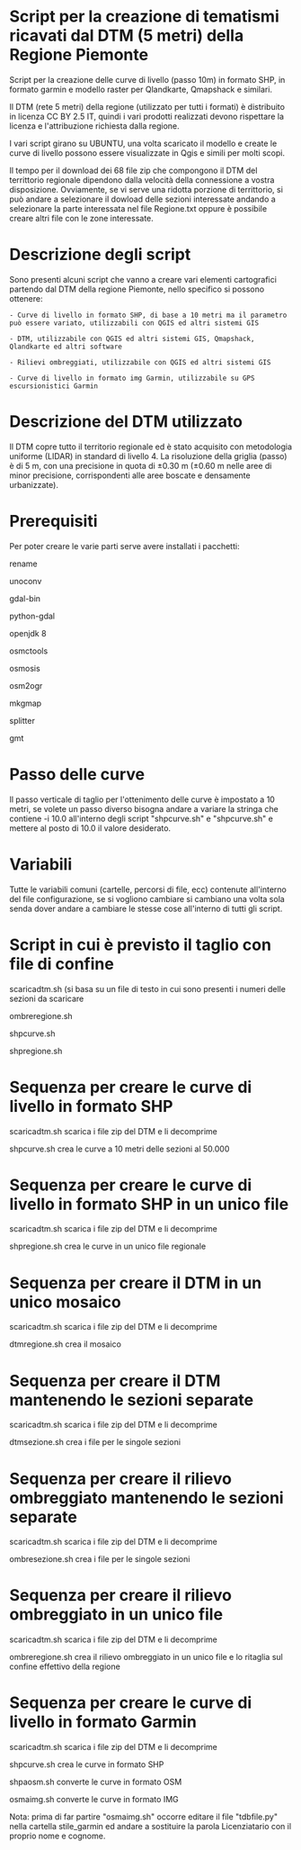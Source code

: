 Script per la creazione di tematismi ricavati dal DTM (5 metri) della Regione Piemonte
======================================================================================

Script per la creazione delle curve di livello (passo 10m) in formato SHP, in formato garmin e modello raster per Qlandkarte, Qmapshack e similari.

Il DTM (rete 5 metri) della regione (utilizzato per tutti i formati) è distribuito in licenza CC BY 2.5 IT, quindi i vari prodotti realizzati devono rispettare la licenza e l'attribuzione richiesta dalla regione.

I vari script girano su UBUNTU, una volta scaricato il modello e create le curve di livello possono essere visualizzate in Qgis e simili per molti scopi.

Il tempo per il download dei 68 file zip che compongono il DTM del territtorio regionale dipendono dalla velocità della connessione a vostra disposizione.
Ovviamente, se vi serve una ridotta porzione di territtorio, si può andare a selezionare il dowload delle sezioni interessate andando a selezionare la parte interessata nel file Regione.txt oppure è possibile creare altri file con le zone interessate.


Descrizione degli script
========================

Sono presenti alcuni script che vanno a creare vari elementi cartografici partendo dal DTM della regione Piemonte, nello specifico si possono ottenere:

	- Curve di livello in formato SHP, di base a 10 metri ma il parametro può essere variato, utilizzabili con QGIS ed altri sistemi GIS

	- DTM, utilizzabile con QGIS ed altri sistemi GIS, Qmapshack, Qlandkarte ed altri software

	- Rilievi ombreggiati, utilizzabile con QGIS ed altri sistemi GIS

	- Curve di livello in formato img Garmin, utilizzabile su GPS escursionistici Garmin


Descrizione del DTM utilizzato
==============================

Il DTM copre tutto il territorio regionale ed è stato acquisito con metodologia
uniforme (LIDAR) in standard di livello 4. La risoluzione della griglia (passo)
è di 5 m, con una precisione in quota di ±0.30 m (±0.60 m nelle aree di
minor precisione, corrispondenti alle aree boscate e densamente
urbanizzate).


Prerequisiti
============

Per poter creare le varie parti serve avere installati i pacchetti:

rename

unoconv

gdal-bin

python-gdal

openjdk 8

osmctools

osmosis

osm2ogr

mkgmap

splitter

gmt


Passo delle curve
=================

Il passo verticale di taglio per l'ottenimento delle curve è impostato a 10 metri, se volete un passo diverso bisogna andare a variare la stringa che contiene -i 10.0 all'interno degli script "shpcurve.sh" e "shpcurve.sh" e mettere al posto di 10.0 il valore desiderato.


Variabili
=========

Tutte le variabili comuni (cartelle, percorsi di file, ecc) contenute all'interno del file configurazione, se si vogliono cambiare si cambiano una volta sola senda dover andare a cambiare le stesse cose all'interno di tutti gli script.


Script in cui è previsto il taglio con file di confine
======================================================

scaricadtm.sh (si basa su un file di testo in cui sono presenti i numeri delle sezioni da scaricare

ombreregione.sh

shpcurve.sh

shpregione.sh


Sequenza per creare le curve di livello in formato SHP
======================================================

scaricadtm.sh scarica i file zip del DTM e li decomprime

shpcurve.sh crea le curve a 10 metri delle sezioni al 50.000


Sequenza per creare le curve di livello in formato SHP in un unico file
=======================================================================

scaricadtm.sh scarica i file zip del DTM e li decomprime

shpregione.sh crea le curve in un unico file regionale


Sequenza per creare il DTM in un unico mosaico
==============================================

scaricadtm.sh scarica i file zip del DTM e li decomprime

dtmregione.sh crea il mosaico


Sequenza per creare il DTM mantenendo le sezioni separate
=========================================================

scaricadtm.sh scarica i file zip del DTM e li decomprime

dtmsezione.sh crea i file per le singole sezioni


Sequenza per creare il rilievo ombreggiato mantenendo le sezioni separate
=========================================================================

scaricadtm.sh scarica i file zip del DTM e li decomprime

ombresezione.sh crea i file per le singole sezioni


Sequenza per creare il rilievo ombreggiato in un unico file
===========================================================

scaricadtm.sh scarica i file zip del DTM e li decomprime

ombreregione.sh crea il rilievo ombreggiato in un unico file e lo ritaglia sul confine effettivo della regione


Sequenza per creare le curve di livello in formato Garmin
=========================================================

scaricadtm.sh scarica i file zip del DTM e li decomprime

shpcurve.sh crea le curve in formato SHP

shpaosm.sh converte le curve in formato OSM

osmaimg.sh converte le curve in formato IMG

Nota: prima di far partire "osmaimg.sh" occorre editare il file "tdbfile.py" nella cartella stile_garmin ed andare a sostituire la parola Licenziatario con il proprio nome e cognome.
